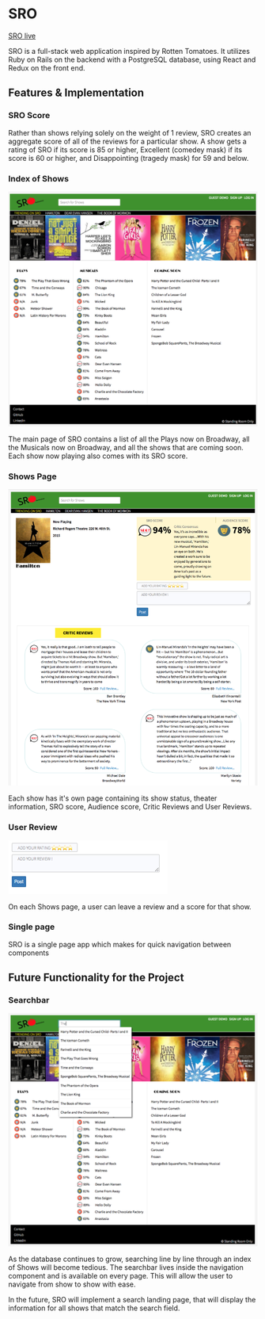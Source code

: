 # SRO
[SRO live](http://www.sro-ttentomatoes.site/)

SRO is a full-stack web application inspired by Rotten Tomatoes. It utilizes Ruby on Rails on the backend with a PostgreSQL database, using React and Redux on the front end.

## Features & Implementation

### SRO Score
Rather than shows relying solely on the weight of 1 review, SRO creates an aggregate score of all of the reviews for a particular show.  A show gets a rating of SRO if its score is 85 or higher, Excellent (comedey mask) if its score is 60 or higher, and Disappointing (tragedy mask) for 59 and below.

### Index of Shows

![index page example](docs/Index_of_shows.png)

The main page of SRO contains a list of all the Plays now on Broadway, all the Musicals now on Broadway, and all the shows that are coming soon. Each show now playing also comes with its SRO score.

### Shows Page
![shows page example](docs/Shows_page.png)

Each show has it's own page containing its show status, theater information, SRO score, Audience score, Critic Reviews and User Reviews.

### User Review
![user review example](docs/User_reviews.png)

On each Shows page, a user can leave a review and a score for that show.

### Single page

SRO is a single page app which makes for quick navigation between components

## Future Functionality for the Project

### Searchbar
![user review example](docs/Search_bar.png)

As the database continues to grow, searching line by line through an index of Shows will become tedious. The searchbar lives inside the navigation component and is available on every page.  This will allow the user to navigate from show to show with ease.

In the future, SRO will implement a search landing page, that will display the information for all shows that match the search field.
